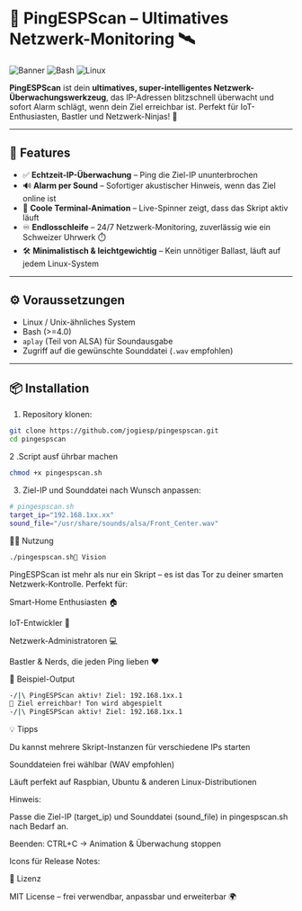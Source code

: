 # 🚀 PingESPScan – Ultimatives Netzwerk-Monitoring 🛰️

![Banner](https://img.shields.io/badge/Status-Beta-blue) ![Bash](https://img.shields.io/badge/Language-Bash-yellow) ![Linux](https://img.shields.io/badge/Platform-Linux-red)

**PingESPScan** ist dein **ultimatives, super-intelligentes Netzwerk-Überwachungswerkzeug**, das IP-Adressen blitzschnell überwacht und sofort Alarm schlägt, wenn dein Ziel erreichbar ist. Perfekt für IoT-Enthusiasten, Bastler und Netzwerk-Ninjas! 🥷

---

## 🌟 Features

- ✅ **Echtzeit-IP-Überwachung** – Ping die Ziel-IP ununterbrochen  
- 🔊 **Alarm per Sound** – Sofortiger akustischer Hinweis, wenn das Ziel online ist  
- 🎨 **Coole Terminal-Animation** – Live-Spinner zeigt, dass das Skript aktiv läuft  
- ♾️ **Endlosschleife** – 24/7 Netzwerk-Monitoring, zuverlässig wie ein Schweizer Uhrwerk ⏱️  
- 🛠️ **Minimalistisch & leichtgewichtig** – Kein unnötiger Ballast, läuft auf jedem Linux-System  

---

## ⚙️ Voraussetzungen

- Linux / Unix-ähnliches System  
- Bash (>=4.0)  
- `aplay` (Teil von ALSA) für Soundausgabe  
- Zugriff auf die gewünschte Sounddatei (`.wav` empfohlen)

---

## 📦 Installation

1. Repository klonen:

```bash
git clone https://github.com/jogiesp/pingespscan.git
cd pingespscan
```

2 .Script ausf ührbar machen
```bash
chmod +x pingespscan.sh
```

3. Ziel-IP und Sounddatei nach Wunsch anpassen:
```bash
# pingespscan.sh
target_ip="192.168.1xx.xx"
sound_file="/usr/share/sounds/alsa/Front_Center.wav"
```

🏃‍♂️ Nutzung
```bash
./pingespscan.sh🎯 Vision
```
PingESPScan ist mehr als nur ein Skript – es ist das Tor zu deiner smarten Netzwerk-Kontrolle.
Perfekt für:

Smart-Home Enthusiasten 🏠

IoT-Entwickler 🤖

Netzwerk-Administratoren 💻

Bastler & Nerds, die jeden Ping lieben ❤️



📝 Beispiel-Output
```bash
-/|\ PingESPScan aktiv! Ziel: 192.168.1xx.1
🔔 Ziel erreichbar! Ton wird abgespielt
-/|\ PingESPScan aktiv! Ziel: 192.168.1xx.1
```

💡 Tipps

Du kannst mehrere Skript-Instanzen für verschiedene IPs starten

Sounddateien frei wählbar (WAV empfohlen)

Läuft perfekt auf Raspbian, Ubuntu & anderen Linux-Distributionen


Hinweis:

Passe die Ziel-IP (target_ip) und Sounddatei (sound_file) in pingespscan.sh nach Bedarf an.

Beenden: CTRL+C → Animation & Überwachung stoppen

Icons für Release Notes:



📜 Lizenz

MIT License – frei verwendbar, anpassbar und erweiterbar 🌍



